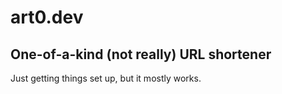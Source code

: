 # art0.dev

## One-of-a-kind (not really) URL shortener

Just getting things set up, but it mostly works.
